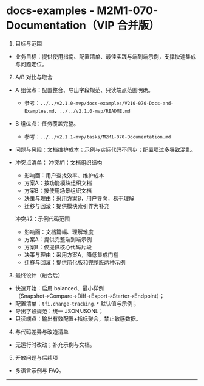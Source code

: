 # docs-examples - M2M1-070-Documentation（VIP 合并版）

1. 目标与范围
- 业务目标：提供使用指南、配置清单、最佳实践与端到端示例，支撑快速集成与问题定位。

2. A/B 对比与取舍
- A 组优点：配置整合、导出字段规范、只读端点范围明确。
  - 参考：`../../v2.1.0-mvp/docs-examples/V210-070-Docs-and-Examples.md`、`../../v2.1.0-mvp/README.md`
- B 组优点：任务覆盖完整。
  - 参考：`../../v2.1.1-mvp/tasks/M2M1-070-Documentation.md`
- 问题与风险：文档维护成本；示例与实际代码不同步；配置项过多导致混乱。
- 冲突点清单：
  冲突#1：文档组织结构
    - 影响面：用户查找效率、维护成本
    - 方案A：按功能模块组织文档
    - 方案B：按使用场景组织文档
    - 决策与理由：采用方案B，用户导向，易于理解
    - 迁移与回滚：提供模块索引作为补充
  
  冲突#2：示例代码范围
    - 影响面：文档篇幅、理解难度
    - 方案A：提供完整端到端示例
    - 方案B：仅提供核心代码片段
    - 决策与理由：采用方案A，降低集成门槛
    - 迁移与回滚：提供简化版和完整版两种示例

3. 最终设计（融合后）
- 快速开始：启用 balanced、最小样例（Snapshot→Compare→Diff→Export→Starter→Endpoint）；
- 配置清单：`tfi.change-tracking.*` 默认值与示例；
- 导出字段规范：统一 JSON/JSONL；
- 只读端点：输出有效配置+指标聚合，禁止敏感数据。

4. 与代码差异与改造清单
- 无运行时改动；补充示例与文档。

5. 开放问题与后续项
- 多语言示例与 FAQ。

---

